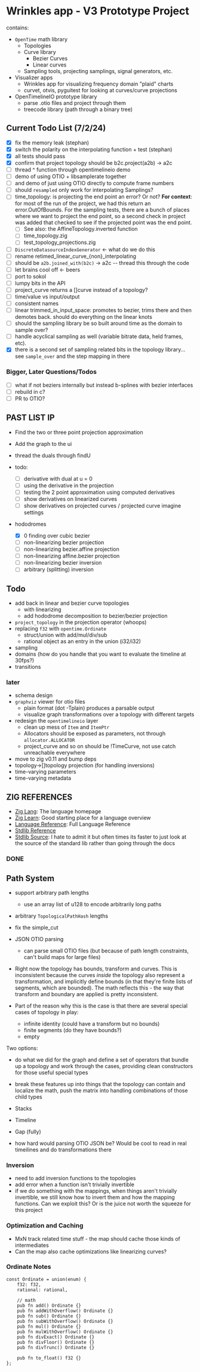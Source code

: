 # Wrinkles app - V3 Prototype Project

contains:

* `OpenTime` math library
  * Topologies
  * Curve library
    * Bezier Curves
    * Linear curves
  * Sampling tools, projecting samplings, signal generators, etc.
* Visualizer apps
    * Wrinkles app for visualizing frequency domain "plaid" charts
    * curvet, otvis, pyguitest for looking at curves/curve projections
* OpenTimelineIO prototype library
  * parse .otio files and project through them
  * treecode library (path through a binary tree)

## Current Todo List (7/2/24)

 * [x]  fix the memory leak (stephan)
 * [x]  switch the polarity on the interpolating function + test (stephan)
 * [x]  all tests should pass
 * [x]  confirm that project topology should be b2c.project(a2b) -> a2c
 * [ ]  thread ^ function through opentimelineio demo
   * [ ]  demo of using OTIO + libsamplerate together
   * [ ]  and demo of just using OTIO directly to compute frame numbers
 * [ ] should `resampled` only work for interpolating Samplings?
 * [ ]  time_topology: is projecting the end point an error?  Or not?
        **For context**: for most of the run of the project, we had this return
        an error.OutOfBounds.  For the sampling tests, there are a bunch of
        places where we want to project the end point, so a second check in
        project was added that checked to see if the projected point was the
        end point.  
    * [ ] See also: the AffineTopology.inverted function
    * [ ] time_topology.zig
    * [ ] test_topology_projections.zig
 * [ ]  `DiscreteDatasourceIndexGenerator` <- what do we do this
 * [ ]  rename retimed_linear_curve_{non}_interpolating
 * [ ] should be `a2b.joined_with(b2c)` -> a2c -- thread this through the code
 * [ ]  let brains cool off <- beers
 * [ ]  port to sokol
 * [ ]  lumpy bits in the API
   * [ ] project_curve returns a []curve instead of a topology?
   * [ ] time/value vs input/output
   * [ ] consistent names
   * [ ] linear trimmed_in_input_space: promotes to bezier, trims there and
         then demotes back.  should do everything on the linear knots
   * [ ] should the sampling library be so built around time as the domain
         to sample over?
   * [ ] handle acyclical sampling as well (variable bitrate data, held
         frames, etc).
   * [x] there is a second set of sampling related bits in the topology
         library... see `sample_over` and the step mapping in there

### Bigger, Later Questions/Todos

 * [ ]  what if not beziers internally but instead b-splines with bezier
   interfaces
 * [ ]  rebuild in c?
 * [ ]  PR to OTIO?

## PAST LIST IP

* Find the two or three point projection approximation
* Add the graph to the ui
* thread the duals through findU

* todo:
    * [ ] derivative with dual at u = 0
    * [ ] using the derivative in the projection
    * [ ] testing the 2 point approximation using computed derivatives
    * [ ] show derivatives on linearized curves
    * [ ] show derivatives on projected curves / projected curve imagine settings

* hododromes
    * [x] 0 finding over cubic bezier
    * [ ] non-linearizing bezier projection
    * [ ] non-linearizing bezier.affine projection
    * [ ] non-linearizing affine.bezier projection
    * [ ] non-linearizing bezier inversion
    * [ ] arbitrary (splitting) inversion

## Todo

* add back in linear and bezier curve topologies
    * with linearizing
    * add hododrome decomposition to bezier/bezier projection
* `project_topology` in the projection operator (whoops)
* replacing `f32` with `opentime.Ordinate`
    * struct/union with add/mul/div/sub
    * rational object as an entry in the union (i32/i32)
* sampling
* domains (how do you handle that you want to evaluate the timeline at 30fps?)
* transitions

### later

* schema design
* `graphviz` viewer for otio files
    * plain format (dot -Tplain) produces a parsable output
    * visualize graph transformations over a topology with different targets
* redesign the `opentimelineio` layer
    * clean up mess of `Item` and `ItemPtr`
    * Allocators should be exposed as parameters, not through `allocator.ALLOCATOR`
    * project_curve and so on should be !TimeCurve, not use catch unreachable
      everywhere
* move to zig v0.11 and bump deps
* topology->[]topology projection (for handling inversions)
* time-varying parameters
* time-varying metadata

## ZIG REFERENCES

* [Zig Lang](https://github.com/ziglang/zig): The language homepage
* [Zig Learn](https://ziglearn.org/chapter-0/): Good starting place for a language overview
* [Language Reference](https://ziglang.org/documentation/master/): Full Language Reference
* [Stdlib Reference](https://ziglang.org/documentation/master/std/#A;std)
* [Stdlib Source](https://github.com/ziglang/zig/tree/master/lib/std): I hate to admit it but often times its faster to just look at the source of the standard lib rather than going through the docs

### DONE

## Path System

* support arbitrary path lengths
    * use an array list of u128 to encode arbitrarily long paths
* arbitrary `TopologicalPathHash` lengths
* fix the simple_cut
* JSON OTIO parsing
    * can parse small OTIO files (but because of path length constraints, can't
      build maps for large files)

* Right now the topology has bounds, transform and curves.  This is
  inconsistent because the curves _inside_ the topology also represent a
  transformation, and implicitly define bounds (in that they're finite lists of
  segments, which are bounded).  The math reflects this - the way that
  transform and boundary are applied is pretty inconsistent.

* Part of the reason why this is the case is that there are several special
  cases of topology in play:
    * infinite identity (could have a transform but no bounds)
    * finite segments (do they have bounds?)
    * empty

Two options:

* do what we did for the graph and define a set of operators that bundle up a
  topology and work through the cases, providing clean constructors for those
  useful special types
* break these features up into things that the topology can contain and
  localize the math, push the matrix into handling combinations of those child
  types

* Stacks
* Timeline
* Gap (fully)

* how hard would parsing OTIO JSON be?  Would be cool to read in real
  timeilines and do transformations there

### Inversion

* need to add inversion functions to the topologies
* add error when a function isn't trivially invertible
* if we do something with the mappings, when things aren't trivially
  invertible, we still know how to invert them and how the mapping functions.
  Can we exploit this? Or is the juice not worth the squeeze for this project

### Optimization and Caching

* MxN track related time stuff - the map should cache those kinds of intermediates
* Can the map also cache optimizations like linearizing curves?

### Ordinate Notes

```zig
const Ordinate = union(enum) {
    f32: f32,
    rational: rational,

    // math
    pub fn add() Ordinate {}
    pub fn addWithOverflow() Ordinate {}
    pub fn sub() Ordinate {}
    pub fn subWithOverflow() Ordinate {}
    pub fn mul() Ordinate {}
    pub fn mulWithOverflow() Ordinate {}
    pub fn divExact() Ordinate {}
    pub fn divFloor() Ordinate {}
    pub fn divTrunc() Ordinate {}

    pub fn to_float() f32 {}
};
```
